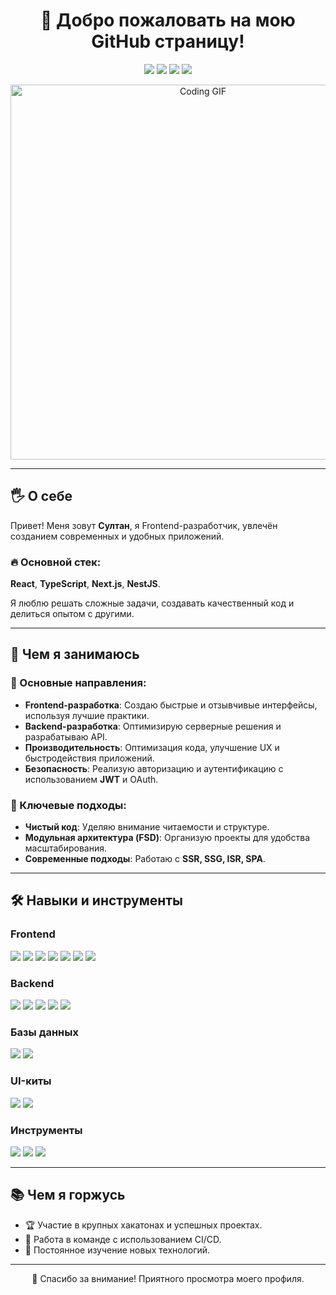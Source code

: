 <h1 align="center">👋 Добро пожаловать на мою GitHub страницу!</h1>

<p align="center">
  <img src="https://img.shields.io/badge/React-20232A?style=for-the-badge&logo=react&logoColor=61DAFB"/>
  <img src="https://img.shields.io/badge/TypeScript-007ACC?style=for-the-badge&logo=typescript&logoColor=white"/>
  <img src="https://img.shields.io/badge/Next.js-000000?style=for-the-badge&logo=nextdotjs&logoColor=white"/>
  <img src="https://img.shields.io/badge/NestJS-E0234E?style=for-the-badge&logo=nestjs&logoColor=white"/>
</p>

<p align="center">
  <img src="https://user-images.githubusercontent.com/1234567/123456789-12345678-9abc-def0-1234-56789abcdef0.gif" alt="Coding GIF" width="600"/>
</p>

---

## 🖐️ О себе

Привет! Меня зовут **Султан**, я Frontend-разработчик, увлечён созданием современных и удобных приложений.  

### 🔥 Основной стек:
**React**, **TypeScript**, **Next.js**, **NestJS**.  

Я люблю решать сложные задачи, создавать качественный код и делиться опытом с другими.

---

## 🌟 Чем я занимаюсь

### 🚀 Основные направления:
- **Frontend-разработка**: Создаю быстрые и отзывчивые интерфейсы, используя лучшие практики.
- **Backend-разработка**: Оптимизирую серверные решения и разрабатываю API.
- **Производительность**: Оптимизация кода, улучшение UX и быстродействия приложений.
- **Безопасность**: Реализую авторизацию и аутентификацию с использованием **JWT** и OAuth.

### 🧠 Ключевые подходы:
- **Чистый код**: Уделяю внимание читаемости и структуре.
- **Модульная архитектура (FSD)**: Организую проекты для удобства масштабирования.
- **Современные подходы**: Работаю с **SSR, SSG, ISR, SPA**.

---

## 🛠️ Навыки и инструменты

### Frontend
<p>
  <img src="https://img.shields.io/badge/React-20232A?style=for-the-badge&logo=react&logoColor=61DAFB"/>
  <img src="https://img.shields.io/badge/TypeScript-007ACC?style=for-the-badge&logo=typescript&logoColor=white"/>
  <img src="https://img.shields.io/badge/JavaScript-F7DF1E?style=for-the-badge&logo=javascript&logoColor=black"/>
  <img src="https://img.shields.io/badge/Redux%20Toolkit-764ABC?style=for-the-badge&logo=redux&logoColor=white"/>
  <img src="https://img.shields.io/badge/zustand-1c1e21?style=for-the-badge&logo=zustand&logoColor=white"/>
  <img src="https://img.shields.io/badge/React%20Query-FF4154?style=for-the-badge&logo=reactquery&logoColor=white"/>
  <img src="https://img.shields.io/badge/Next.js-000000?style=for-the-badge&logo=nextdotjs&logoColor=white"/>
</p>

### Backend
<p>
  <img src="https://img.shields.io/badge/Node.js-339933?style=for-the-badge&logo=nodedotjs&logoColor=white"/>
  <img src="https://img.shields.io/badge/NestJS-E0234E?style=for-the-badge&logo=nestjs&logoColor=white"/>
  <img src="https://img.shields.io/badge/Express.js-000000?style=for-the-badge&logo=express&logoColor=white"/>
  <img src="https://img.shields.io/badge/Prisma-2D3748?style=for-the-badge&logo=prisma&logoColor=white"/>
  <img src="https://img.shields.io/badge/JWT-000000?style=for-the-badge&logo=jsonwebtokens&logoColor=white"/>
</p>

### Базы данных
<p>
  <img src="https://img.shields.io/badge/PostgreSQL-336791?style=for-the-badge&logo=postgresql&logoColor=white"/>
  <img src="https://img.shields.io/badge/MySQL-4479A1?style=for-the-badge&logo=mysql&logoColor=white"/>
</p>

### UI-киты
<p>
  <img src="https://img.shields.io/badge/Ant%20Design-0170FE?style=for-the-badge&logo=antdesign&logoColor=white"/>
  <img src="https://img.shields.io/badge/MUI-007FFF?style=for-the-badge&logo=mui&logoColor=white"/>
</p>

### Инструменты
<p>
  <img src="https://img.shields.io/badge/Git-F05032?style=for-the-badge&logo=git&logoColor=white"/>
  <img src="https://img.shields.io/badge/ESLint-4B32C3?style=for-the-badge&logo=eslint&logoColor=white"/>
  <img src="https://img.shields.io/badge/Prettier-F7B93E?style=for-the-badge&logo=prettier&logoColor=black"/>
</p>

---

## 📚 Чем я горжусь

- 🏆 Участие в крупных хакатонах и успешных проектах.
- 🤝 Работа в команде с использованием CI/CD.
- 📘 Постоянное изучение новых технологий.

---

<p align="center">🎉 Спасибо за внимание! Приятного просмотра моего профиля.</p>
